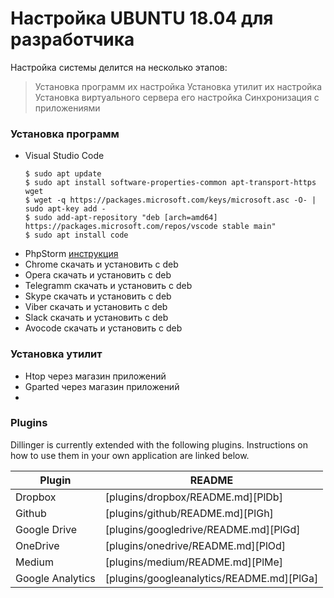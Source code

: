 # Настройка UBUNTU 18.04 для разработчика
Настройка системы делится на несколько этапов:
> Установка программ их настройка
> Установка утилит их настройка
> Установка виртуального сервера его настройка
> Синхронизация с приложениями

### Установка программ
  - Visual Studio Code
    ```
    $ sudo apt update
    $ sudo apt install software-properties-common apt-transport-https wget
    $ wget -q https://packages.microsoft.com/keys/microsoft.asc -O- | sudo apt-key add -
    $ sudo add-apt-repository "deb [arch=amd64] https://packages.microsoft.com/repos/vscode stable main"
    $ sudo apt install code
    ```
  - PhpStorm [инструкция](https://www.jetbrains.com/help/phpstorm/install-and-set-up-product.html)
  - Chrome скачать и установить с deb
  - Opera скачать и установить с deb
  - Telegramm скачать и установить с deb
  - Skype скачать и установить с deb
  - Viber скачать и установить с deb
  - Slack скачать и установить с deb
  - Avocode скачать и установить с deb

### Установка утилит
  - Htop  через магазин приложений
  - Gparted через магазин приложений
  - 
### Plugins

Dillinger is currently extended with the following plugins. Instructions on how to use them in your own application are linked below.

| Plugin | README |
| ------ | ------ |
| Dropbox | [plugins/dropbox/README.md][PlDb] |
| Github | [plugins/github/README.md][PlGh] |
| Google Drive | [plugins/googledrive/README.md][PlGd] |
| OneDrive | [plugins/onedrive/README.md][PlOd] |
| Medium | [plugins/medium/README.md][PlMe] |
| Google Analytics | [plugins/googleanalytics/README.md][PlGa] |
